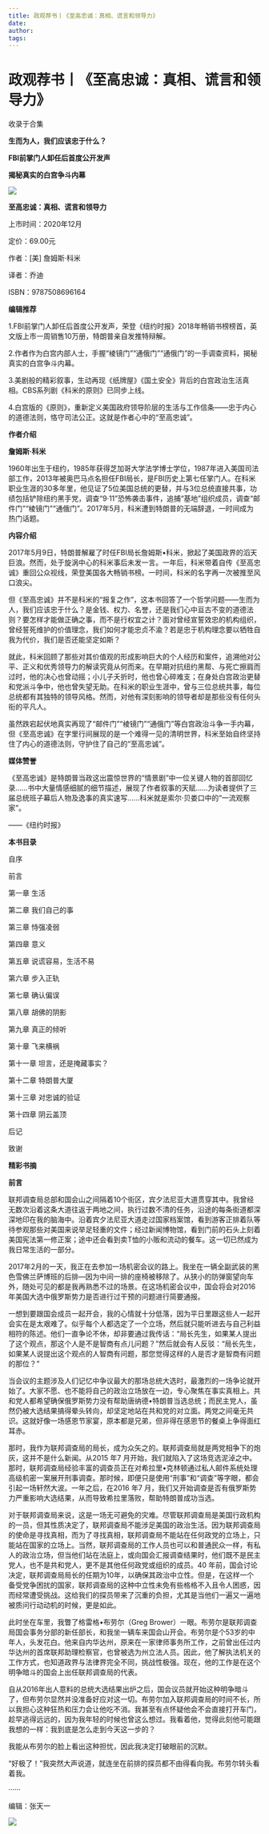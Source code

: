 ```yaml
---
title: 政观荐书丨《至高忠诚：真相、谎言和领导力》
date: 
author: 
tags: 
---
```

# 政观荐书丨《至高忠诚：真相、谎言和领导力》


收录于合集

**生而为人，我们应该忠于什么？**  

 **FBI前掌门人卸任后首度公开发声**

 **揭秘真实的白宫争斗内幕**

![](/images/165/2.png)

 **至高忠诚：真相、谎言和领导力**

上市时间：2020年12月

定价：69.00元

作者：[美] 詹姆斯·科米

译者：乔迪

ISBN：9787508696164

  

  

  

  

 **编辑推荐**  

1.FBI前掌门人卸任后首度公开发声，荣登《纽约时报》2018年畅销书榜榜首，英文版上市一周销售10万册，特朗普亲自发推特辩解。

  

2.作者作为白宫内部人士，手握“棱镜门”“通俄门”“通俄门”的一手调查资料，揭秘真实的白宫争斗内幕。

  

3.美剧般的精彩叙事，生动再现《纸牌屋》《国土安全》背后的白宫政治生活真相。CBS系列剧《科米的原则》已同步上线。

  

4.白宫版的《原则》，重新定义美国政府领导阶层的生活与工作信条——忠于内心的道德法则，恪守司法公正。这就是作者心中的“至高忠诚”。

  

 **作者介绍**

 **詹姆斯·科米**  

1960年出生于纽约，1985年获得芝加哥大学法学博士学位，1987年进入美国司法部工作，2013年被奥巴马点名担任FBI局长，是FBI历史上第七任掌门人。在科米职业生涯的30多年里，他见证了5位美国总统的更替，并与3位总统直接共事，功绩包括铲除纽约黑手党，调查“9·11”恐怖袭击事件，追捕“基地”组织成员，调查“邮件门”“棱镜门”“通俄门”。2017年5月，科米遭到特朗普的无端辞退，一时间成为热门话题。

  

 **内容介绍**

2017年5月9日，特朗普解雇了时任FBI局长詹姆斯•科米，掀起了美国政界的滔天巨浪。然而，处于旋涡中心的科米事后未发一言。一年后，科米带着自传《至高忠诚》重回公众视线，荣登美国各大畅销书榜。一时间，科米的名字再一次被推至风口浪尖。  

  

但《至高忠诚》并不是科米的“报复之作”，这本书回答了一个哲学问题——生而为人，我们应该忠于什么？是金钱、权力、名誉，还是我们心中亘古不变的道德法则？要怎样才能做正确之事，而不是行权宜之计？面对曾经宣誓效忠的机构组织，曾经誓死维护的价值理念，我们如何才能忠贞不渝？若是忠于机构理念要以牺牲自我为代价，我们是否还能坚定如斯？

  

就此，科米回顾了那些对其价值观的形成影响巨大的个人经历和案件，追溯他对公平、正义和优秀领导力的解读究竟从何而来。在早期对抗纽约黑帮、与死亡擦肩而过时，他的决心也曾动摇；小儿子夭折时，他也曾心碎难支；在身处白宫政治更替和党派斗争中，他也曾失望无助。在科米的职业生涯中，曾与三位总统共事，每位总统都有其独特的领导风格。然而，对他有深刻影响的领导者却是那些没有任何头衔的平凡人。

  

虽然跌宕起伏地真实再现了“邮件门”“棱镜门”“通俄门”等白宫政治斗争一手内幕，但《至高忠诚》在字里行间展现的是一个难得一见的清明世界，科米至始自终坚持住了内心的道德法则，守护住了自己的“至高忠诚”。

  

 **媒体赞誉**

《至高忠诚》是特朗普当政这出震惊世界的“情景剧”中一位关键人物的首部回忆录……书中大量情感细腻的细节描述，展现了作者叙事的天赋……为读者提供了三届总统班子幕后人物及逸事的真实速写……科米就是索尔·贝娄口中的“一流观察家”。

——《纽约时报》

  

 **本书目录**

自序  

前言

第一章 生活

第二章 我们自己的事

第三章 恃强凌弱

第四章 意义

第五章 说谎容易，生活不易

第六章 步入正轨

第七章 确认偏误

第八章 胡佛的阴影

第九章 真正的倾听

第十章 飞来横祸

第十一章 坦言，还是掩藏事实？

第十二章 特朗普大厦

第十三章 对忠诚的验证

第十四章 阴云盖顶

后记

致谢

  

 **精彩书摘**  

  

 **前言**

联邦调查局总部和国会山之间隔着10个街区，宾夕法尼亚大道贯穿其中。我曾经无数次沿着这条大道往返于两地之间，执行过数不清的任务，沿途的每条街道都深深地印在我的脑海中。沿着宾夕法尼亚大道走过国家档案馆，看到游客正排着队等待参观那些对美国来说举足轻重的文件；经过新闻博物馆，看到门前的石头上刻着美国宪法第一修正案；途中还会看到卖T恤的小贩和流动的餐车。这一切已然成为我日常生活的一部分。  

  

2017年2月的一天，我正在去参加一场机密会议的路上。我坐在一辆全副武装的黑色雪佛兰萨博班的后排—因为中间一排的座椅被移除了。从狭小的防弹窗望向车外，随处可见的都是我再熟悉不过的场景。在这场机密会议中，国会将会对2016年美国大选中俄罗斯势力是否进行过干预的问题进行简要通报。

  

一想到要跟国会成员一起开会，我的心情就十分低落，因为平日里跟这些人一起开会实在是太艰难了。似乎每个人都选定了一个立场，然后就只能听进去与自己利益相符的陈述。他们一直争论不休，却非要通过我传话：“局长先生，如果某人提出了这个观点，那这个人是不是智商有点儿问题？”然后就会有人反驳：“局长先生，如果某人说提出这个观点的人智商有问题，那您觉得这样的人是否才是智商有问题的那位？”

  

当会议的主题涉及人们记忆中争议最大的那场总统大选时，最激烈的一场争论就开始了。大家不愿、也不能将自己的政治立场放在一边，专心聚焦在事实真相上。共和党人都希望确保俄罗斯势力没有帮助唐纳德•特朗普当选总统；而民主党人，虽然仍被大选结果搞得晕头转向，却坚定地站在共和党的对立面。两党之间毫无共识。这就好像一场感恩节家宴，原本都是兄弟，但非得在感恩节的餐桌上争得面红耳赤。

  

那时，我作为联邦调查局的局长，成为众矢之的。联邦调查局就是两党相争下的炮灰，这并不是什么新闻。从2015 年7
月开始，我们就陷入了这场竞选泥淖之中。那时，联邦调查局经验丰富的调查员正在对希拉里•克林顿通过私人邮件系统处理高级机密一案展开刑事调查。那时候，即便只是使用“刑事”和“调查”等字眼，都会引起一场轩然大波。一年之后，在2016
年7 月，我们又开始调查是否有俄罗斯势力严重影响大选结果，从而导致希拉里落败，帮助特朗普成功当选。

  

对于联邦调查局来说，这是一场无可避免的灾难。尽管联邦调查局是美国行政机构的一员，但其性质决定了，联邦调查局不能涉足美国的政治生活。因为联邦调查局的使命是寻找真相，而为了寻找真相，联邦调查局不能站在任何政党的立场上，只能站在国家的立场上。当然，联邦调查局的工作人员也可以和普通民众一样，有私人的政治立场，但当他们站在法庭上，或向国会汇报调查结果时，他们既不是民主党人，也不是共和党人，更不是其他任何政党或组织的成员。40
年前，国会讨论决定，联邦调查局局长的任期为10年，以确保其政治中立性。但是，在这样一个备受党争困扰的国家，联邦调查局的这种中立性未免有些格格不入且令人困惑，因而经常遭受挑战。这给我们的探员带来了沉重的负担，尤其是当他们一遍又一遍地被质问行动动机的时候，更是如此。

  

此时坐在车里，我瞥了格雷格•布劳尔（Greg
Brower）一眼。布劳尔是联邦调查局国会事务分部的新任部长，和我坐一辆车来国会山开会。布劳尔是个53岁的中年人，头发花白。他来自内华达州，原来在一家律师事务所工作，之前曾出任过内华达州的首席联邦助理检察官，也曾被选为州立法人员。因此，他了解执法机关的工作方式，也知道政界与法律界完全不同，挑战性极强。现在，他的工作是在这个明争暗斗的国会上出任联邦调查局的代表。

  

自从2016年出人意料的总统大选结果出炉之后，国会议员就开始这种明争暗斗了，但布劳尔显然并没准备好应对这一切。布劳尔加入联邦调查局的时间不长，所以我担心这种狂热和压力会让他吃不消。我甚至有点怀疑他会不会直接打开车门，趁早逃得远远的，因为我年轻的时候也曾这么想过。我看着他，觉得此刻他可能跟我想的一样：我到底是怎么走到今天这一步的？

  

我能从布劳尔的脸上看出这种担忧，因此我决定打破眼前的沉默。

  

“好极了！”我突然大声说道，就连坐在前排的探员都不由得看向我。布劳尔转头看着我。

  

······

  

  

编辑：张天一

  

![](/images/165/3.jpeg)

  


